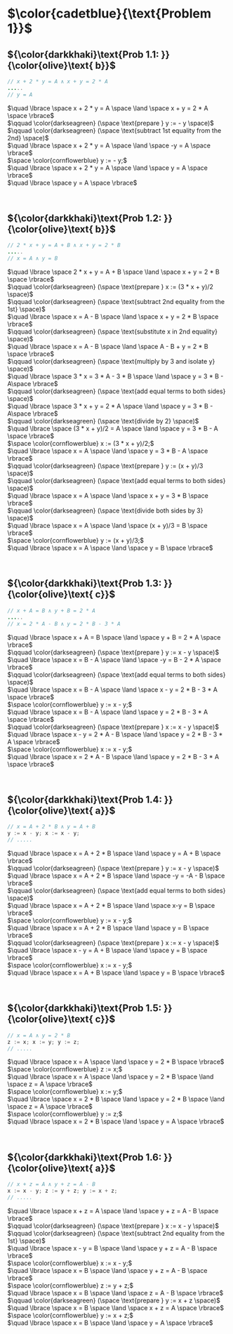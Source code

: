 # $\color{cadetblue}{\text{Problem 1}}$

## ${\color{darkkhaki}\text{Prob 1.1: }}{\color{olive}\text{ b}}$

```java
// x + 2 * y = A ∧ x + y = 2 * A
.....
// y = A
```

$\quad \lbrace \space x + 2 * y = A \space \land \space x + y = 2 * A \space \rbrace$  
$\qquad \color{darkseagreen} (\space \text{prepare } y := - y \space)$  
$\qquad \color{darkseagreen} (\space \text{subtract 1st equality from the 2nd} \space)$  
$\quad \lbrace \space x + 2 * y = A \space \land \space -y = A \space \rbrace$  
$\space \color{cornflowerblue} y := - y;$  
$\quad \lbrace \space x + 2 * y = A \space \land \space y = A \space \rbrace$  
$\quad \lbrace \space y = A \space \rbrace$  

&nbsp;

## ${\color{darkkhaki}\text{Prob 1.2: }}{\color{olive}\text{ b}}$

```java
// 2 * x + y = A + B ∧ x + y = 2 * B
.....
// x = A ∧ y = B
```

$\quad \lbrace \space 2 * x + y = A + B \space \land \space  x + y = 2 * B \space \rbrace$  
$\qquad \color{darkseagreen} (\space \text{prepare } x := (3 * x + y)/2 \space)$  
$\qquad \color{darkseagreen} (\space \text{subtract 2nd equality from the 1st} \space)$  
$\quad \lbrace \space x = A - B \space \land \space  x + y = 2 * B \space \rbrace$  
$\qquad \color{darkseagreen} (\space \text{substitute x in 2nd equality} \space)$  
$\quad \lbrace \space x = A - B \space \land \space A - B + y = 2 * B \space \rbrace$  
$\qquad \color{darkseagreen} (\space \text{multiply by 3 and isolate y} \space)$  
$\quad \lbrace \space 3 * x = 3 * A - 3 * B \space \land \space y = 3 * B - A\space \rbrace$  
$\qquad \color{darkseagreen} (\space \text{add equal terms to both sides} \space)$  
$\quad \lbrace \space 3 * x + y = 2 * A \space \land \space y = 3 * B - A\space \rbrace$  
$\qquad \color{darkseagreen} (\space \text{divide by 2} \space)$  
$\quad \lbrace \space (3 * x + y)/2 = A \space \land \space y = 3 * B - A \space \rbrace$  
$\space \color{cornflowerblue} x := (3 * x + y)/2;$  
$\quad \lbrace \space x = A \space \land \space y = 3 * B - A \space \rbrace$  
$\qquad \color{darkseagreen} (\space \text{prepare } y := (x + y)/3 \space)$  
$\qquad \color{darkseagreen} (\space \text{add equal terms to both sides} \space)$  
$\quad \lbrace \space x = A \space \land \space x + y = 3 * B \space \rbrace$  
$\qquad \color{darkseagreen} (\space \text{divide both sides by 3} \space)$  
$\quad \lbrace \space x = A \space \land \space (x + y)/3 = B \space \rbrace$  
$\space \color{cornflowerblue} y := (x + y)/3;$  
$\quad \lbrace \space x = A \space \land \space y = B \space \rbrace$  

&nbsp;

## ${\color{darkkhaki}\text{Prob 1.3: }}{\color{olive}\text{ c}}$

```java
// x + A = B ∧ y + B = 2 * A
.....
// x = 2 * A - B ∧ y = 2 * B - 3 * A
```

$\quad \lbrace \space x + A = B \space \land \space y + B = 2 * A \space \rbrace$  
$\qquad \color{darkseagreen} (\space \text{prepare } y := x - y \space)$  
$\quad \lbrace \space x = B - A \space \land \space -y = B - 2 * A \space \rbrace$  
$\qquad \color{darkseagreen} (\space \text{add equal terms to both sides} \space)$  
$\quad \lbrace \space x = B - A \space \land \space x - y = 2 * B - 3 * A \space \rbrace$  
$\space \color{cornflowerblue} y := x - y;$  
$\quad \lbrace \space x = B - A \space \land \space y = 2 * B - 3 * A \space \rbrace$  
$\qquad \color{darkseagreen} (\space \text{prepare } x := x - y \space)$  
$\quad \lbrace \space x - y = 2 * A - B \space \land \space y = 2 * B - 3 * A \space \rbrace$  
$\space \color{cornflowerblue} x := x - y;$  
$\quad \lbrace \space x = 2 * A - B \space \land \space y = 2 * B - 3 * A \space \rbrace$  

&nbsp;

## ${\color{darkkhaki}\text{Prob 1.4: }}{\color{olive}\text{ a}}$

```java
// x = A + 2 * B ∧ y = A + B
y := x - y; x := x - y;
// .....
```

$\quad \lbrace \space x = A + 2 * B \space \land \space y = A + B \space \rbrace$  
$\qquad \color{darkseagreen} (\space \text{prepare } y := x - y \space)$  
$\quad \lbrace \space x = A + 2 * B \space \land \space -y = -A - B \space \rbrace$  
$\qquad \color{darkseagreen} (\space \text{add equal terms to both sides} \space)$  
$\quad \lbrace \space x = A + 2 * B \space \land \space x-y = B \space \rbrace$  
$\space \color{cornflowerblue} y := x - y;$  
$\quad \lbrace \space x = A + 2 * B \space \land \space y = B \space \rbrace$  
$\qquad \color{darkseagreen} (\space \text{prepare } x := x - y \space)$  
$\quad \lbrace \space x - y = A + B \space \land \space y = B \space \rbrace$  
$\space \color{cornflowerblue} x := x - y;$  
$\quad \lbrace \space x = A + B \space \land \space y = B \space \rbrace$  

&nbsp;

## ${\color{darkkhaki}\text{Prob 1.5: }}{\color{olive}\text{ c}}$

```java
// x = A ∧ y = 2 * B
z := x; x := y; y := z;
// .....
```

$\quad \lbrace \space x = A \space \land \space y = 2 * B \space \rbrace$  
$\space \color{cornflowerblue} z := x;$  
$\quad \lbrace \space x = A \space \land \space y = 2 * B \space \land \space z = A \space \rbrace$  
$\space \color{cornflowerblue} x := y;$  
$\quad \lbrace \space x = 2 * B \space \land \space y = 2 * B \space \land \space z = A \space \rbrace$  
$\space \color{cornflowerblue} y := z;$  
$\quad \lbrace \space x = 2 * B \space \land \space y = A \space \rbrace$  

&nbsp;

## ${\color{darkkhaki}\text{Prob 1.6: }}{\color{olive}\text{ a}}$

```java
// x + z = A ∧ y + z = A - B
x := x - y; z := y + z; y := x + z;
// .....
```

$\quad \lbrace \space x + z = A \space \land \space y + z = A - B \space \rbrace$  
$\qquad \color{darkseagreen} (\space \text{prepare } x := x - y \space)$  
$\qquad \color{darkseagreen} (\space \text{subtract 2nd equality from the 1st} \space)$  
$\quad \lbrace \space x - y = B \space \land \space y + z = A - B \space \rbrace$  
$\space \color{cornflowerblue} x := x - y;$  
$\quad \lbrace \space x = B \space \land \space y + z = A - B \space \rbrace$  
$\space \color{cornflowerblue} z := y + z;$  
$\quad \lbrace \space x = B \space \land \space z = A - B \space \rbrace$  
$\qquad \color{darkseagreen} (\space \text{prepare } y := x + z \space)$  
$\quad \lbrace \space x = B \space \land \space x + z = A \space \rbrace$  
$\space \color{cornflowerblue} y := x + z;$  
$\quad \lbrace \space x = B \space \land \space y = A \space \rbrace$  

&nbsp;
